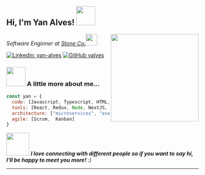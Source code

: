 <h2> Hi, I'm Yan Alves! <img src="https://media.giphy.com/media/xUPGcGbvq1sVjsPHGw/giphy.gif" width="50"></h2>
<img align='right' src="https://media.giphy.com/media/UoLt6Tm8wlSnWGfSFs/giphy.gif" width="230">
<p><em>Software Enginner at <a href="https://www.stone.com.br/">Stone Co.</a><img src="https://media.giphy.com/media/WUlplcMpOCEmTGBtBW/giphy.gif" width="30">
</em></p>

[![Linkedin: yan-alves](https://img.shields.io/badge/yan--monteiro-linkedIn-blue)](https://www.linkedin.com/in/yan-alves/)
[![GitHub yalves](https://img.shields.io/github/followers/yalves?label=follow&style=social)](https://github.com/yalves)


### <img src="https://media.giphy.com/media/LRUSX9oaSmuKW3n4Ax/giphy.gif" width="50"> A little more about me...  

```javascript
const yan = {
  code: [Javascript, Typescript, HTML, CSS, C#, Go],
  tools: [React, Redux, Node, NextJS, Storybook, Styled-Components, Jest, Kubernetes],
  architecture: ["microservices", "event-driven", "design patterns", "reactive"],
  agile: [Scrum,  Kanban]
}
```

<img src="https://media.giphy.com/media/LnQjpWaON8nhr21vNW/giphy.gif" width="60"> <em><b>I love connecting with different people so if you want to say hi, I'll be happy to meet you more!</b> :)</em>

---
